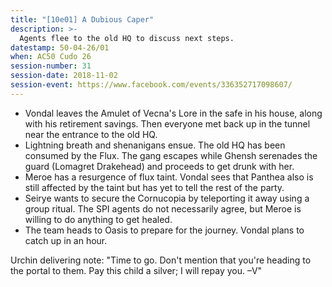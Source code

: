 ```yaml
---
title: "[10e01] A Dubious Caper"
description: >-
  Agents flee to the old HQ to discuss next steps.
datestamp: 50-04-26/01
when: AC50 Cudo 26
session-number: 31
session-date: 2018-11-02
session-event: https://www.facebook.com/events/336352717098607/
---
```


* Vondal leaves the Amulet of Vecna's Lore in the safe in his house, along with his retirement savings. Then everyone met back up in the tunnel near the entrance to the old HQ.
* Lightning breath and shenanigans ensue. The old HQ has been consumed by the Flux. The gang escapes while Ghensh serenades the guard (Lomagret Drakehead) and proceeds to get drunk with her.
* Meroe has a resurgence of flux taint. Vondal sees that Panthea also is still affected by the taint but has yet to tell the rest of the party.
* Seirye wants to secure the Cornucopia by teleporting it away using a group ritual. The SPI agents do not necessarily agree, but Meroe is willing to do anything to get healed.
* The team heads to Oasis to prepare for the journey. Vondal plans to catch up in an hour.

Urchin delivering note: "Time to go. Don't mention that you're heading to the portal to them. Pay this child a silver; I will repay you. –V"
